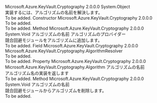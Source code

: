 <Type Name="AlgorithmResolver" FullName="Microsoft.Azure.KeyVault.Cryptography.AlgorithmResolver">
  <TypeSignature Language="C#" Value="public class AlgorithmResolver" />
  <TypeSignature Language="ILAsm" Value=".class public auto ansi AlgorithmResolver extends System.Object" />
  <TypeSignature Language="DocId" Value="T:Microsoft.Azure.KeyVault.Cryptography.AlgorithmResolver" />
  <TypeSignature Language="VB.NET" Value="Public Class AlgorithmResolver" />
  <TypeSignature Language="F#" Value="type AlgorithmResolver = class" />
  <AssemblyInfo>
    <AssemblyName>Microsoft.Azure.KeyVault.Cryptography</AssemblyName>
    <AssemblyVersion>2.0.0.0</AssemblyVersion>
  </AssemblyInfo>
  <Base>
    <BaseTypeName>System.Object</BaseTypeName>
  </Base>
  <Interfaces />
  <Docs>
    <summary>
            実装するには、アルゴリズムの名前を解決します。
            </summary>
    <remarks>To be added.</remarks>
  </Docs>
  <Members>
    <Member MemberName=".ctor">
      <MemberSignature Language="C#" Value="public AlgorithmResolver ();" />
      <MemberSignature Language="ILAsm" Value=".method public hidebysig specialname rtspecialname instance void .ctor() cil managed" />
      <MemberSignature Language="DocId" Value="M:Microsoft.Azure.KeyVault.Cryptography.AlgorithmResolver.#ctor" />
      <MemberSignature Language="VB.NET" Value="Public Sub New ()" />
      <MemberType>Constructor</MemberType>
      <AssemblyInfo>
        <AssemblyName>Microsoft.Azure.KeyVault.Cryptography</AssemblyName>
        <AssemblyVersion>2.0.0.0</AssemblyVersion>
      </AssemblyInfo>
      <Parameters />
      <Docs>
        <summary>To be added.</summary>
        <remarks>To be added.</remarks>
      </Docs>
    </Member>
    <Member MemberName="AddAlgorithm">
      <MemberSignature Language="C#" Value="public void AddAlgorithm (string algorithmName, Microsoft.Azure.KeyVault.Cryptography.Algorithm provider);" />
      <MemberSignature Language="ILAsm" Value=".method public hidebysig instance void AddAlgorithm(string algorithmName, class Microsoft.Azure.KeyVault.Cryptography.Algorithm provider) cil managed" />
      <MemberSignature Language="DocId" Value="M:Microsoft.Azure.KeyVault.Cryptography.AlgorithmResolver.AddAlgorithm(System.String,Microsoft.Azure.KeyVault.Cryptography.Algorithm)" />
      <MemberSignature Language="VB.NET" Value="Public Sub AddAlgorithm (algorithmName As String, provider As Algorithm)" />
      <MemberSignature Language="F#" Value="member this.AddAlgorithm : string * Microsoft.Azure.KeyVault.Cryptography.Algorithm -&gt; unit" Usage="algorithmResolver.AddAlgorithm (algorithmName, provider)" />
      <MemberType>Method</MemberType>
      <AssemblyInfo>
        <AssemblyName>Microsoft.Azure.KeyVault.Cryptography</AssemblyName>
        <AssemblyVersion>2.0.0.0</AssemblyVersion>
      </AssemblyInfo>
      <ReturnValue>
        <ReturnType>System.Void</ReturnType>
      </ReturnValue>
      <Parameters>
        <Parameter Name="algorithmName" Type="System.String" />
        <Parameter Name="provider" Type="Microsoft.Azure.KeyVault.Cryptography.Algorithm" />
      </Parameters>
      <Docs>
        <param name="algorithmName">アルゴリズムの名前</param>
        <param name="provider">アルゴリズムのプロバイダー</param>
        <summary>
            競合回避モジュールをアルゴリズムに追加します。
            </summary>
        <remarks>To be added.</remarks>
      </Docs>
    </Member>
    <Member MemberName="Default">
      <MemberSignature Language="C#" Value="public static readonly Microsoft.Azure.KeyVault.Cryptography.AlgorithmResolver Default;" />
      <MemberSignature Language="ILAsm" Value=".field public static initonly class Microsoft.Azure.KeyVault.Cryptography.AlgorithmResolver Default" />
      <MemberSignature Language="DocId" Value="F:Microsoft.Azure.KeyVault.Cryptography.AlgorithmResolver.Default" />
      <MemberSignature Language="VB.NET" Value="Public Shared ReadOnly Default As AlgorithmResolver " />
      <MemberSignature Language="F#" Value=" staticval mutable Default : Microsoft.Azure.KeyVault.Cryptography.AlgorithmResolver" Usage="Microsoft.Azure.KeyVault.Cryptography.AlgorithmResolver.Default" />
      <MemberType>Field</MemberType>
      <AssemblyInfo>
        <AssemblyName>Microsoft.Azure.KeyVault.Cryptography</AssemblyName>
        <AssemblyVersion>2.0.0.0</AssemblyVersion>
      </AssemblyInfo>
      <ReturnValue>
        <ReturnType>Microsoft.Azure.KeyVault.Cryptography.AlgorithmResolver</ReturnType>
      </ReturnValue>
      <Docs>
        <summary>To be added.</summary>
        <remarks>To be added.</remarks>
      </Docs>
    </Member>
    <Member MemberName="Item">
      <MemberSignature Language="C#" Value="public Microsoft.Azure.KeyVault.Cryptography.Algorithm this[string algorithmName] { get; set; }" />
      <MemberSignature Language="ILAsm" Value=".property instance class Microsoft.Azure.KeyVault.Cryptography.Algorithm Item(string)" />
      <MemberSignature Language="DocId" Value="P:Microsoft.Azure.KeyVault.Cryptography.AlgorithmResolver.Item(System.String)" />
      <MemberSignature Language="VB.NET" Value="Default Public Property Item(algorithmName As String) As Algorithm" />
      <MemberSignature Language="F#" Value="member this.Item(string) : Microsoft.Azure.KeyVault.Cryptography.Algorithm with get, set" Usage="Microsoft.Azure.KeyVault.Cryptography.AlgorithmResolver.Item" />
      <MemberType>Property</MemberType>
      <AssemblyInfo>
        <AssemblyName>Microsoft.Azure.KeyVault.Cryptography</AssemblyName>
        <AssemblyVersion>2.0.0.0</AssemblyVersion>
      </AssemblyInfo>
      <ReturnValue>
        <ReturnType>Microsoft.Azure.KeyVault.Cryptography.Algorithm</ReturnType>
      </ReturnValue>
      <Parameters>
        <Parameter Name="algorithmName" Type="System.String" />
      </Parameters>
      <Docs>
        <param name="algorithmName">アルゴリズムの名前</param>
        <summary>
            アルゴリズム名の実装を返します
            </summary>
        <value />
        <remarks>To be added.</remarks>
      </Docs>
    </Member>
    <Member MemberName="RemoveAlgorithm">
      <MemberSignature Language="C#" Value="public void RemoveAlgorithm (string algorithmName);" />
      <MemberSignature Language="ILAsm" Value=".method public hidebysig instance void RemoveAlgorithm(string algorithmName) cil managed" />
      <MemberSignature Language="DocId" Value="M:Microsoft.Azure.KeyVault.Cryptography.AlgorithmResolver.RemoveAlgorithm(System.String)" />
      <MemberSignature Language="VB.NET" Value="Public Sub RemoveAlgorithm (algorithmName As String)" />
      <MemberSignature Language="F#" Value="member this.RemoveAlgorithm : string -&gt; unit" Usage="algorithmResolver.RemoveAlgorithm algorithmName" />
      <MemberType>Method</MemberType>
      <AssemblyInfo>
        <AssemblyName>Microsoft.Azure.KeyVault.Cryptography</AssemblyName>
        <AssemblyVersion>2.0.0.0</AssemblyVersion>
      </AssemblyInfo>
      <ReturnValue>
        <ReturnType>System.Void</ReturnType>
      </ReturnValue>
      <Parameters>
        <Parameter Name="algorithmName" Type="System.String" />
      </Parameters>
      <Docs>
        <param name="algorithmName">アルゴリズムの名前</param>
        <summary>
            競合回避モジュールからアルゴリズムを削除します。
            </summary>
        <remarks>To be added.</remarks>
      </Docs>
    </Member>
  </Members>
</Type>
